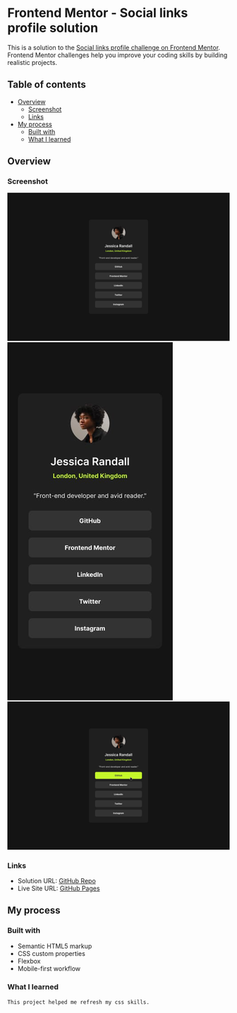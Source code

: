 # Frontend Mentor - Social links profile solution

This is a solution to the [Social links profile challenge on Frontend Mentor](https://www.frontendmentor.io/challenges/social-links-profile-UG32l9m6dQ). Frontend Mentor challenges help you improve your coding skills by building realistic projects.

## Table of contents

- [Overview](#overview)
  - [Screenshot](#screenshot)
  - [Links](#links)
- [My process](#my-process)
  - [Built with](#built-with)
  - [What I learned](#what-i-learned)

## Overview

### Screenshot

![](./design/destkop-design.jpg)
![](./design/mobile-design.jpg)
![](./design/active-states.jpg)

### Links

- Solution URL: [GitHub Repo](https://github.com/Dhia-zorai/Social-links-profile)
- Live Site URL: [GitHub Pages](https://dhia-zorai.github.io/Social-links-profile)

## My process

### Built with

- Semantic HTML5 markup
- CSS custom properties
- Flexbox
- Mobile-first workflow

### What I learned

```css
This project helped me refresh my css skills.
```
